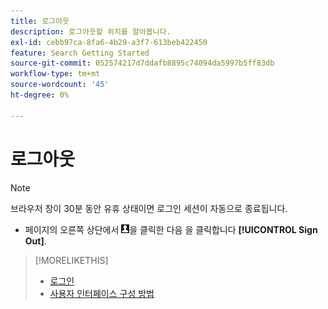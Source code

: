 ```yaml
---
title: 로그아웃
description: 로그아웃할 위치를 알아봅니다.
exl-id: cebb97ca-8fa6-4b29-a3f7-613beb422450
feature: Search Getting Started
source-git-commit: 052574217d7ddafb8895c74094da5997b5ff83db
workflow-type: tm+mt
source-wordcount: '45'
ht-degree: 0%

---
```


# 로그아웃

>[!NOTE]
>
>브라우저 창이 30분 동안 유휴 상태이면 로그인 세션이 자동으로 종료됩니다.

* 페이지의 오른쪽 상단에서 ![사용자 프로필](/help/search-social-commerce/assets/user-profile.png "사용자 프로필")을 클릭한 다음 을 클릭합니다 **[!UICONTROL Sign Out]**.

>[!MORELIKETHIS]
>
>* [로그인](log-in.md)
>* [사용자 인터페이스 구성 방법](user-interface.md)
